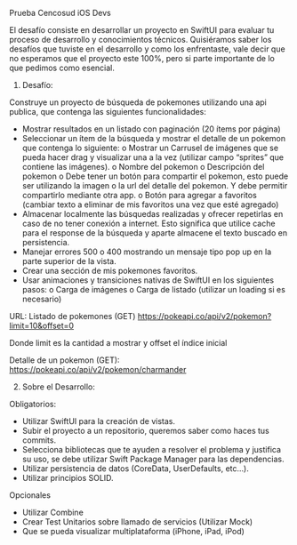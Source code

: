 Prueba Cencosud iOS Devs

El desafío consiste en desarrollar un proyecto en SwiftUI para evaluar tu proceso de desarrollo y conocimientos técnicos. Quisiéramos saber los desafíos que tuviste en el desarrollo y como los enfrentaste, vale decir que no esperamos que el proyecto este 100%, pero si parte importante de lo que pedimos como esencial.

1.	Desafío:

Construye un proyecto de búsqueda de pokemones utilizando una api publica, que contenga las siguientes funcionalidades:
-	Mostrar resultados en un listado con paginación (20 ítems por página)
-	Seleccionar un ítem de la búsqueda y mostrar el detalle de un pokemon que contenga lo siguiente:
o	Mostrar un Carrusel de imágenes que se pueda hacer drag y visualizar una a la vez (utilizar campo “sprites” que contiene las imágenes).
o	Nombre del pokemon
o	Descripción del pokemon
o	Debe tener un botón para compartir el pokemon, esto puede ser utilizando la imagen o la url del detalle del pokemon. Y debe permitir compartirlo mediante otra app.
o	Botón para agregar a favoritos (cambiar texto a eliminar de mis favoritos una vez que esté agregado)
-	Almacenar localmente las búsquedas realizadas y ofrecer repetirlas en caso de no tener conexión a internet. Esto significa que utilice cache para el response de la búsqueda y aparte almacene el texto buscado en persistencia.
-	Manejar errores 500 o 400 mostrando un mensaje tipo pop up en la parte superior de la vista.
-	Crear una sección de mis pokemones favoritos.
-	Usar animaciones y transiciones nativas de SwiftUI en los siguientes pasos:
o	Carga de imágenes
o	Carga de listado (utilizar un loading si es necesario)

URL: Listado de pokemones (GET)
https://pokeapi.co/api/v2/pokemon?limit=10&offset=0

Donde limit es la cantidad a mostrar y offset el índice inicial

Detalle de un pokemon (GET):
https://pokeapi.co/api/v2/pokemon/charmander

2.	Sobre el Desarrollo: 

Obligatorios:

-	Utilizar SwiftUI para la creación de vistas.
-	Subir el proyecto a un repositorio, queremos saber como haces tus commits.
-	Selecciona bibliotecas que te ayuden a resolver el problema y justifica su uso, se debe utilizar Swift Package Manager para las dependencias.
-	Utilizar persistencia de datos (CoreData, UserDefaults, etc…).
-	Utilizar principios SOLID.

Opcionales

-	Utilizar Combine
-	Crear Test Unitarios sobre llamado de servicios (Utilizar Mock)
-	Que se pueda visualizar multiplataforma (iPhone, iPad, iPod)
